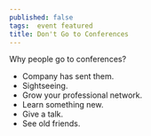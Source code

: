 ```yaml
---
published: false
tags:  event featured
title: Don't Go to Conferences
---
```


Why people go to conferences?

- Company has sent them.
- Sightseeing.
- Grow your professional network.
- Learn something new.
- Give a talk.
- See old friends.
